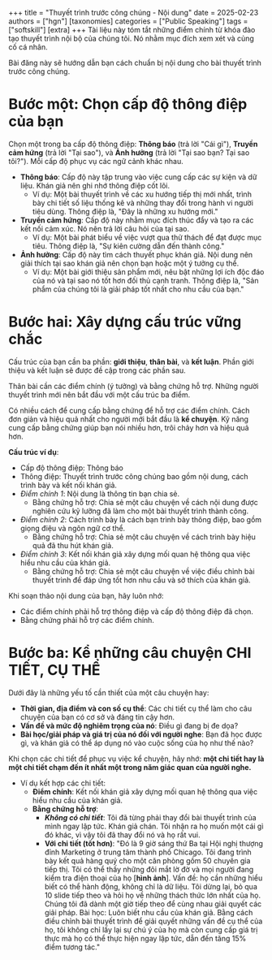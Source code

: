 +++
title = "Thuyết trình trước công chúng - Nội dung"
date = 2025-02-23
authors = ["hgn"]
[taxonomies]
categories = ["Public Speaking"]
tags = ["softskill"]
[extra]
+++
Tài liệu này tóm tắt những điểm chính từ khóa đào tạo thuyết trình nội bộ của chúng tôi. Nó nhằm mục đích xem xét và củng cố cá nhân.

Bài đăng này sẽ hướng dẫn bạn cách chuẩn bị nội dung cho bài thuyết trình trước công chúng.

# Bước một: Chọn cấp độ thông điệp của bạn

 Chọn một trong ba cấp độ thông điệp: **Thông báo** (trả lời "Cái gì"), **Truyền cảm hứng** (trả lời "Tại sao"), và **Ảnh hưởng** (trả lời "Tại sao bạn? Tại sao tôi?"). Mỗi cấp độ phục vụ các ngữ cảnh khác nhau.

 *   **Thông báo**: Cấp độ này tập trung vào việc cung cấp các sự kiện và dữ liệu. Khán giả nên ghi nhớ thông điệp cốt lõi.
     *   Ví dụ: Một bài thuyết trình về các xu hướng tiếp thị mới nhất, trình bày chi tiết số liệu thống kê và những thay đổi trong hành vi người tiêu dùng. Thông điệp là, "Đây là những xu hướng mới."
 *   **Truyền cảm hứng**: Cấp độ này nhằm mục đích thúc đẩy và tạo ra các kết nối cảm xúc. Nó nên trả lời câu hỏi của tại sao.
     *   Ví dụ: Một bài phát biểu về việc vượt qua thử thách để đạt được mục tiêu. Thông điệp là, "Sự kiên cường dẫn đến thành công."
 *   **Ảnh hưởng**: Cấp độ này tìm cách thuyết phục khán giả. Nội dung nên giải thích tại sao khán giả nên chọn bạn hoặc một ý tưởng cụ thể.
     *   Ví dụ: Một bài giới thiệu sản phẩm mới, nêu bật những lợi ích độc đáo của nó và tại sao nó tốt hơn đối thủ cạnh tranh. Thông điệp là, "Sản phẩm của chúng tôi là giải pháp tốt nhất cho nhu cầu của bạn."

# Bước hai: Xây dựng cấu trúc vững chắc

 Cấu trúc của bạn cần ba phần: **giới thiệu**, **thân bài**, và **kết luận**. Phần giới thiệu và kết luận sẽ được đề cập trong các phần sau.

 Thân bài cần các điểm chính (ý tưởng) và bằng chứng hỗ trợ. Những người thuyết trình mới nên bắt đầu với một cấu trúc ba điểm. 

 Có nhiều cách để cung cấp bằng chứng để hỗ trợ các điểm chính. Cách đơn giản và hiệu quả nhất cho người mới bắt đầu là **kể chuyện**. Kỹ năng cung cấp bằng chứng giúp bạn nói nhiều hơn, trôi chảy hơn và hiệu quả hơn.

**Cấu trúc ví dụ**:
*   Cấp độ thông điệp: Thông báo
*   Thông điệp: Thuyết trình trước công chúng bao gồm nội dung, cách trình bày và kết nối khán giả.
*   *Điểm chính 1*: Nội dung là thông tin bạn chia sẻ.
    *   Bằng chứng hỗ trợ: Chia sẻ một câu chuyện về cách nội dung được nghiên cứu kỹ lưỡng đã làm cho một bài thuyết trình thành công.
*   *Điểm chính 2*: Cách trình bày là cách bạn trình bày thông điệp, bao gồm giọng điệu và ngôn ngữ cơ thể.
    *   Bằng chứng hỗ trợ: Chia sẻ một câu chuyện về cách trình bày hiệu quả đã thu hút khán giả.
*   *Điểm chính 3*: Kết nối khán giả xây dựng mối quan hệ thông qua việc hiểu nhu cầu của khán giả.
    *   Bằng chứng hỗ trợ: Chia sẻ một câu chuyện về việc điều chỉnh bài thuyết trình để đáp ứng tốt hơn nhu cầu và sở thích của khán giả.

Khi soạn thảo nội dung của bạn, hãy luôn nhớ:
 * Các điểm chính phải hỗ trợ thông điệp và cấp độ thông điệp đã chọn.
 * Bằng chứng phải hỗ trợ các điểm chính.

# Bước ba: Kể những câu chuyện CHI TIẾT, CỤ THỂ

Dưới đây là những yếu tố cần thiết của một câu chuyện hay:

 *   **Thời gian, địa điểm và con số cụ thể**: Các chi tiết cụ thể làm cho câu chuyện của bạn có cơ sở và đáng tin cậy hơn.
 *   **Vấn đề và mức độ nghiêm trọng của nó**: Điều gì đang bị đe dọa?
 *   **Bài học/giải pháp và giá trị của nó đối với người nghe**: Bạn đã học được gì, và khán giả có thể áp dụng nó vào cuộc sống của họ như thế nào?

 Khi chọn các chi tiết để phục vụ việc kể chuyện, hãy nhớ: **một chi tiết hay là một chi tiết chạm đến ít nhất một trong năm giác quan của người nghe.**

 *   Ví dụ kết hợp các chi tiết:
     *   **Điểm chính**: Kết nối khán giả xây dựng mối quan hệ thông qua việc hiểu nhu cầu của khán giả.
     *   **Bằng chứng hỗ trợ**:
         *  ***Không có chi tiết***: Tôi đã từng phải thay đổi bài thuyết trình của mình ngay lập tức. Khán giả chán. Tôi nhận ra họ muốn một cái gì đó khác, vì vậy tôi đã thay đổi nó và họ rất vui.
         *  **Với chi tiết (tốt hơn)**: "Đó là 9 giờ sáng thứ Ba tại Hội nghị thượng đỉnh Marketing ở trung tâm thành phố Chicago. Tôi đang trình bày kết quả hàng quý cho một căn phòng gồm 50 chuyên gia tiếp thị. Tôi có thể thấy những đôi mắt lờ đờ và mọi người đang kiểm tra điện thoại của họ [**hình ảnh**]. Vấn đề: họ cần những hiểu biết có thể hành động, không chỉ là dữ liệu. Tôi dừng lại, bỏ qua 10 slide tiếp theo và hỏi họ về những thách thức lớn nhất của họ. Chúng tôi đã dành một giờ tiếp theo để cùng nhau giải quyết các giải pháp. Bài học: Luôn biết nhu cầu của khán giả. Bằng cách điều chỉnh bài thuyết trình để giải quyết những vấn đề cụ thể của họ, tôi không chỉ lấy lại sự chú ý của họ mà còn cung cấp giá trị thực mà họ có thể thực hiện ngay lập tức, dẫn đến tăng 15% điểm tương tác."
